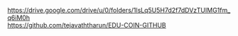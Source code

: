 https://drive.google.com/drive/u/0/folders/1lsLq5U5H7d2f7dDVzTUIMG1fm_q6iM0h <br />
https://github.com/tejavaththarun/EDU-COIN-GITHUB
